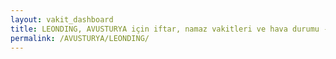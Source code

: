 ```yaml
---
layout: vakit_dashboard
title: LEONDING, AVUSTURYA için iftar, namaz vakitleri ve hava durumu - ilçe/eyalet seç
permalink: /AVUSTURYA/LEONDING/
---
```


<script type="text/javascript">
  var GLOBAL_COUNTRY = 'AVUSTURYA';
  var GLOBAL_CITY = 'LEONDING';
  var GLOBAL_STATE = '';
  var lat = 72;
  var lon = 21;
</script>
